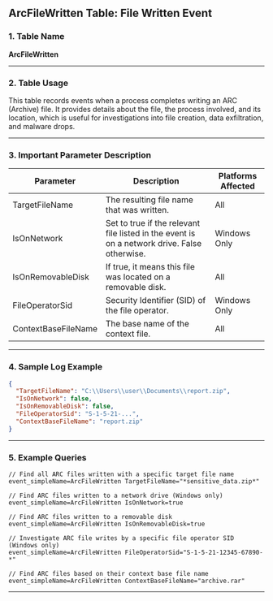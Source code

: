 ## ArcFileWritten Table: File Written Event

### 1. Table Name
**ArcFileWritten**

---

### 2. Table Usage
This table records events when a process completes writing an ARC (Archive) file. It provides details about the file, the process involved, and its location, which is useful for investigations into file creation, data exfiltration, and malware drops.

---

### 3. Important Parameter Description

| Parameter           | Description                                                                                  | Platforms Affected |
|---------------------|----------------------------------------------------------------------------------------------|--------------------|
| TargetFileName      | The resulting file name that was written.                                          | All                |
| IsOnNetwork         | Set to true if the relevant file listed in the event is on a network drive. False otherwise. | Windows Only       |
| IsOnRemovableDisk   | If true, it means this file was located on a removable disk.                       | All                |
| FileOperatorSid     | Security Identifier (SID) of the file operator.                                    | Windows Only       |
| ContextBaseFileName | The base name of the context file.                                                 | All                |

---

### 4. Sample Log Example

```json
{
  "TargetFileName": "C:\\Users\\user\\Documents\\report.zip",
  "IsOnNetwork": false,
  "IsOnRemovableDisk": false,
  "FileOperatorSid": "S-1-5-21-...",
  "ContextBaseFileName": "report.zip"
}
```

---
### 5. Example Queries
```xql
// Find all ARC files written with a specific target file name
event_simpleName=ArcFileWritten TargetFileName="*sensitive_data.zip*"

// Find ARC files written to a network drive (Windows only)
event_simpleName=ArcFileWritten IsOnNetwork=true

// Find ARC files written to a removable disk
event_simpleName=ArcFileWritten IsOnRemovableDisk=true

// Investigate ARC file writes by a specific file operator SID (Windows only)
event_simpleName=ArcFileWritten FileOperatorSid="S-1-5-21-12345-67890-*"

// Find ARC files based on their context base file name
event_simpleName=ArcFileWritten ContextBaseFileName="archive.rar"
```
---
